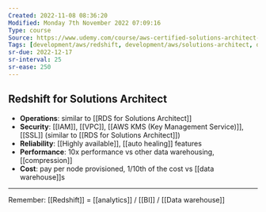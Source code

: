 ```yaml
---
Created: 2022-11-08 08:36:20
Modified: Monday 7th November 2022 07:09:16
Type: course
Source: https://www.udemy.com/course/aws-certified-solutions-architect-associate-saa-c01/?xref=E0Aed11STH4LPUQvCz0GJFABTmM=
Tags: [development/aws/redshift, development/aws/solutions-architect, database, data-warehouse, review]
sr-due: 2022-12-17
sr-interval: 25
sr-ease: 250
---
```


## Redshift for Solutions Architect

- **Operations**: similar to [[RDS for Solutions Architect]]
- **Security**: [[IAM]], [[VPC]], [[AWS KMS (Key Management Service)]], [[SSL]] (similar to [[RDS for Solutions Architect]])
- **Reliability**: [[Highly available]], [[auto healing]] features
- **Performance**: 10x performance vs other data warehousing, [[compression]]
- **Cost**: pay per node provisioned, 1/10th of the cost vs [[data warehouse]]s

---

Remember: [[Redshift]] = [[analytics]] / [[BI]] / [[Data warehouse]]